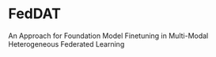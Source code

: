 # FedDAT
An Approach for Foundation Model Finetuning in Multi-Modal Heterogeneous Federated Learning
